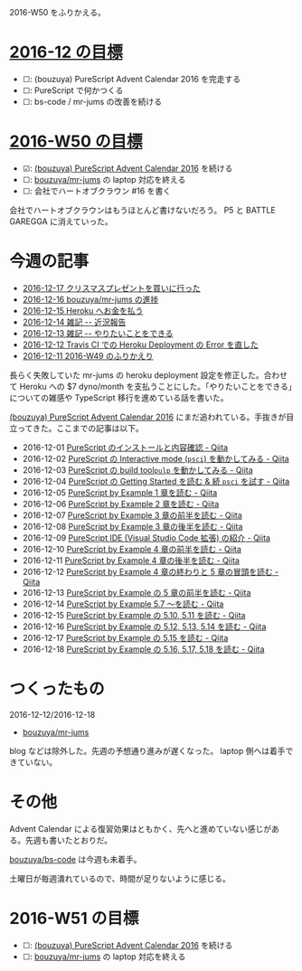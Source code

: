 2016-W50 をふりかえる。

# [2016-12 の目標][2016-11-30]

- ☐: (bouzuya) PureScript Advent Calendar 2016 を完走する
- ☐: PureScript で何かつくる
- ☐: bs-code / mr-jums の改善を続ける

# [2016-W50 の目標][2016-12-11]

- ☑: [(bouzuya) PureScript Advent Calendar 2016](http://www.adventar.org/calendars/1494) を続ける
- ☐: [bouzuya/mr-jums][] の laptop 対応を終える
- ☐: 会社でハートオブクラウン #16 を書く

会社でハートオブクラウンはもうほとんど書けないだろう。 P5 と BATTLE GAREGGA に消えていった。

# 今週の記事

- [2016-12-17 クリスマスプレゼントを買いに行った][2016-12-17]
- [2016-12-16 bouzuya/mr-jums の進捗][2016-12-16]
- [2016-12-15 Heroku へお金を払う][2016-12-15]
- [2016-12-14 雑記 -- 近況報告][2016-12-14]
- [2016-12-13 雑記 -- やりたいことをできる][2016-12-13]
- [2016-12-12 Travis CI での Heroku Deployment の Error を直した][2016-12-12]
- [2016-12-11 2016-W49 のふりかえり][2016-12-11]

長らく失敗していた mr-jums の heroku deployment 設定を修正した。合わせて Heroku への $7 dyno/month を支払うことにした。「やりたいことをできる」についての雑感や TypeScript 移行を進めている話を書いた。

[(bouzuya) PureScript Advent Calendar 2016](http://www.adventar.org/calendars/1494) にまだ追われている。手抜きが目立ってきた。ここまでの記事は以下。

- 2016-12-01 [PureScript のインストールと内容確認 - Qiita][ac-2016-12-01]
- 2016-12-02 [PureScript の Interactive mode (`psci`) を動かしてみる - Qiita][ac-2016-12-02]
- 2016-12-03 [PureScript の build tool`pulp` を動かしてみる - Qiita][ac-2016-12-03]
- 2016-12-04 [PureScript の Getting Started を読む & 続 `psci` を試す - Qiita][ac-2016-12-04]
- 2016-12-05 [PureScript by Example 1 章を読む - Qiita][ac-2016-12-05]
- 2016-12-06 [PureScript by Example 2 章を読む - Qiita][ac-2016-12-06]
- 2016-12-07 [PureScript by Example 3 章の前半を読む - Qiita][ac-2016-12-07]
- 2016-12-08 [PureScript by Example 3 章の後半を読む - Qiita][ac-2016-12-08]
- 2016-12-09 [PureScript IDE (Visual Studio Code 拡張) の紹介 - Qiita][ac-2016-12-09]
- 2016-12-10 [PureScript by Example 4 章の前半を読む - Qiita][ac-2016-12-10]
- 2016-12-11 [PureScript by Example 4 章の後半を読む - Qiita][ac-2016-12-11]
- 2016-12-12 [PureScript by Example 4 章の終わりと 5 章の冒頭を読む - Qiita][ac-2016-12-12]
- 2016-12-13 [PureScript by Example の 5 章の前半を読む - Qiita][ac-2016-12-13]
- 2016-12-14 [PureScript by Example 5.7 〜を読む - Qiita][ac-2016-12-14]
- 2016-12-15 [PureScript by Example の 5.10, 5.11 を読む - Qiita][ac-2016-12-15]
- 2016-12-16 [PureScript by Example の 5.12, 5.13, 5.14 を読む - Qiita][ac-2016-12-16]
- 2016-12-17 [PureScript by Example の 5.15 を読む - Qiita][ac-2016-12-17]
- 2016-12-18 [PureScript by Example の 5.16, 5.17, 5.18 を読む - Qiita][ac-2016-12-18]

# つくったもの

2016-12-12/2016-12-18

- [bouzuya/mr-jums][]

blog などは除外した。先週の予想通り進みが遅くなった。 laptop 側へは着手できていない。

# その他

Advent Calendar による復習効果はともかく、先へと進めていない感じがある。先週も書いたとおりだ。

[bouzuya/bs-code][] は今週も未着手。

土曜日が毎週潰れているので、時間が足りないように感じる。

# 2016-W51 の目標

- ☐: [(bouzuya) PureScript Advent Calendar 2016](http://www.adventar.org/calendars/1494) を続ける
- ☐: [bouzuya/mr-jums][] の laptop 対応を終える

[ac-2016-12-01]: http://qiita.com/bouzuya/items/a5be85ec3e496e5bf436
[ac-2016-12-02]: http://qiita.com/bouzuya/items/806335ea74ead0e33d95
[ac-2016-12-03]: http://qiita.com/bouzuya/items/86cc9aaaddcc1aa790cf
[ac-2016-12-04]: http://qiita.com/bouzuya/items/b2b80c22c50d0c1e739c
[ac-2016-12-05]: http://qiita.com/bouzuya/items/f19ee0b86e9aec3f0afa
[ac-2016-12-06]: http://qiita.com/bouzuya/items/4694ac25f68931115319
[ac-2016-12-07]: http://qiita.com/bouzuya/items/62c6ad30ecba3c68a7a3
[ac-2016-12-08]: http://qiita.com/bouzuya/items/7224535dd053c41748ed
[ac-2016-12-09]: http://qiita.com/bouzuya/items/868eafc19b96619c025a
[ac-2016-12-10]: http://qiita.com/bouzuya/items/1a54ba3702f9818527a5
[ac-2016-12-11]: http://qiita.com/bouzuya/items/ab2bc2d19461203f1ee5
[ac-2016-12-12]: http://qiita.com/bouzuya/items/c42ddb14477716de1dcf
[ac-2016-12-13]: http://qiita.com/bouzuya/items/a49463871a96459d7083
[ac-2016-12-14]: http://qiita.com/bouzuya/items/14ca2a2cd9c0bb01653d
[ac-2016-12-15]: http://qiita.com/bouzuya/items/0511f040381c6c2eba12
[ac-2016-12-16]: http://qiita.com/bouzuya/items/10d8f935c0e5695826c5
[ac-2016-12-17]: http://qiita.com/bouzuya/items/129b2ab8ba3fa89edaf5
[ac-2016-12-18]: http://qiita.com/bouzuya/items/ae7ce46363d0ccdfb03b

[2016-11-30]: https://blog.bouzuya.net/2016/11/30/
[2016-12-11]: https://blog.bouzuya.net/2016/12/11/
[2016-12-12]: https://blog.bouzuya.net/2016/12/12/
[2016-12-13]: https://blog.bouzuya.net/2016/12/13/
[2016-12-14]: https://blog.bouzuya.net/2016/12/14/
[2016-12-15]: https://blog.bouzuya.net/2016/12/15/
[2016-12-16]: https://blog.bouzuya.net/2016/12/16/
[2016-12-17]: https://blog.bouzuya.net/2016/12/17/
[bouzuya/bs-code]: https://github.com/bouzuya/bs-code
[bouzuya/mr-jums]: https://github.com/bouzuya/mr-jums
